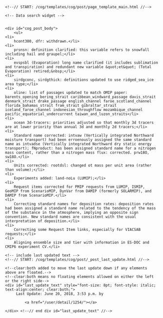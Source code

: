          

    <!--// START: /cog/templates/cog/post/page_template_main.html //-->
<!--// loading page body from page_template_main.html //-->




  	<!-- Data search widget -->
  	

    <div id="cog_post_body">
        <ul>
	<li>
		hcont300, dfr: withdrawn.</li>
	<li>
		prsnsn: definition clarified: this variable refers to snowfall including hail and graupel;</li>
	<li>
		evspsbl (Evaporation) long name clarified (it includes sublimation and transpiration) and redundant new variable &quot;et&quot; (Total Evaporation) retired;&nbsp;</li>
	<li>
		sirdgconc, sirdgthick: definitions updated to use ridged_sea_ice area type;</li>
	<li>
		oline: list of passages updated to match OMIP paper: barents_opening bering_strait caribbean_windward_passage davis_strait denmark_strait drake_passage english_channel faroe_scotland_channel florida_bahamas_strait fram_strait gibraltar_strait iceland_faroe_channel indonesian_throughflow mozambique_channel pacific_equatorial_undercurrent taiwan_and_luzon_straits</li>
	<li>
		ocean 3d-tracers: priorities adjusted so that monthly 3d tracers are at lower priority than annual 3d and monthly 2d tracers;</li>
	<li>
		Standard name corrected: intvaw (Vertically integrated Northward moisture transport) had been erroenously assigned the same standard name as intvadse (Vertically integrated Northward dry static energy transport); fNproduct: has been assigned standard name for a nitrogen mass content, rather than a nitrogen mass flux: corrected. prw18O, sw18O.</li>
	<li>
		Units corrected: rootdsl: changed ot mass per unit area (rather than volume);</li>
	<li>
		Experiments added: land-noLu (LUMIP);</li>
	<li>
		Request items corrected for PMIP requests from LUMIP, ISMIP, GeoMIP from ScenarioMIP, DynVar from DAMIP (formerly SOLARMIP), and DAMIP from ScenarioMIP.</li>
	<li>
		Correcting standard names for deposition rates: deposition rates had been assigned a standard name related to the tendency of the mass of the substance in the atmosphere, implying an opposite sign convention. New standard names are consistent with the usual interpretation of deposition.</li>
	<li>
		Correcting some Request Item links, especially for VIACSAB requests;</li>
	<li>
		Aligning ensemble size and tier with information in ES-DOC and CMIP6 experiment CV.</li>
</ul>
    </div> <!--// end div id=cog_post_body //-->

    <!-- include last updated text -->
    <!--// START: /cog/templates/cog/post/_post_last_update.html //-->

    <!--clear:both added to move the last update down if any elements above are floated.-->
    <!--clear:both means no floating elements allowed on either the left or the right side-->
	<div id="last_update_text" style="font-size: 8pt; font-style: italic; text-align:center; clear:both;">
	     Last Update: June 20, 2018, 3:53 p.m. by
         
             <a href="/user/detail/1254/"></a>
         
	</div> <!--// end div id="last_update_text" //-->

